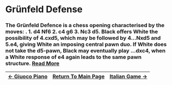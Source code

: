 # Grünfeld Defense

### The Grünfeld Defence is a chess opening characterised by the moves: . 1. d4 Nf6 2. c4 g6 3. Nc3 d5. Black offers White the possibility of 4.cxd5, which may be followed by 4...Nxd5 and 5.e4, giving White an imposing central pawn duo. If White does not take the d5-pawn, Black may eventually play ...dxc4, when a White response of e4 again leads to the same pawn structure.  [Read More](https://en.wikipedia.org/wiki/Grünfeld_Defence)

|[<- Giuoco Piano](GiuocoPiano.md)|[Return To Main Page](index.md)|[Italian Game ->](ItalianGame.md)|
|:----|:---:|----:|